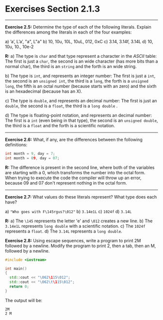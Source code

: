 # Exercises Section 2.1.3

___

**Exercise 2.5:** Determine the type of each of the following literals. Explain the differences
among the literals in each of the four examples:

a) ’a’, L’a’, "a", L"a"
b) 10, 10u, 10L, 10uL, 012, 0xC
c) 3.14, 3.14f, 3.14L
d) 10, 10u, 10., 10e-2

**R:** a) The type is `char` and that type represent a character in the *ASCII* table: The first is just a `char`, the second is an wide character (has more bits than a normal char), the third is an `string` and the forth is an wide string.

b) The type is `int`, and represents an integer number: The first is just a `int`, the second is an `unsigned int`, the third is a `long`, the forth is a `unsigned long`, the fifth is an octal number (because starts with an zero) and the sixth is an hexadecimal (because has an X).

c) The type is `double`, and represents an decimal number: The first is just an `double`, the second is a `float`, the third is a `long double` .

d) The type is floating-point notation, and represents an decimal number: The first is a `int` (even being in that type), the second is an `unsigned double`, the third is a `float` and the forth is a scientific notation.

___

**Exercise 2.6:** What, if any, are the differences between the following definitions:
```c++
int month = 9, day = 7;
int month = 09, day = 07;
```

**R:** The difference is present in the second line, where both of the variables are starting with a 0, which transforms the number into the octal form. When trying to execute the code the compiler will throw up an error, because 09 and 07 don't represent nothing in the octal form. 

___

**Exercise 2.7:** What values do these literals represent? What type does each have?

a) `"Who goes with F\145rgus?\012"`
b) `3.14e1L`
c) `1024f`
d) `3.14L`

**R:** a) The `\145` represents the letter 'e' and `\012` creates a new line.
b) The `3.14e1L` represents `long double` with a scientific notation.
c) The `1024f` represents a `float`.
d) The `3.14L` represents a `long double`.

**Exercise 2.8:** Using escape sequences, write a program to print 2M followed by a newline.
Modify the program to print 2, then a tab, then an M, followed by a newline.

```c++
#include <iostream>

int main()
{
  std::cout << "\062\115\012";
  std::cout << "\062\t\115\012";
  return 0;
}
```

The output will be:

```
2M
2 M

```